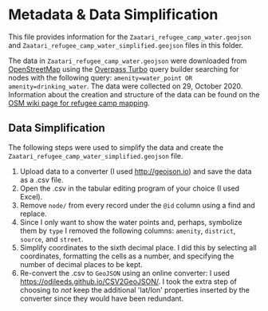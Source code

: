# Metadata & Data Simplification
This file provides information for the `Zaatari_refugee_camp_water.geojson` and `Zaatari_refugee_camp_water_simplified.geojson` files in this folder.

The data in `Zaatari_refugee_camp_water.geojson` were downloaded from [OpenStreetMap](https://www.openstreetmap.org/#map=15/32.2931/36.3227&layers=H) using the [Overpass Turbo](https://overpass-turbo.eu/) query builder searching for nodes with the following query: `amenity=water_point OR amenity=drinking_water`. The data were collected on 29, October 2020. Information about the creation and structure of the data can be found on the [OSM wiki page for refugee camp mapping](https://wiki.openstreetmap.org/wiki/Refugee_Camp_Mapping).

## Data Simplification
The following steps were used to simplify the data and create the `Zaatari_refugee_camp_water_simplified.geojson` file.

1. Upload data to a converter (I used http://geojson.io) and save the data as a .csv file.
2. Open the .csv in the tabular editing program of your choice (I used Excel).
3. Remove `node/` from every record under the `@id` column using a find and replace.
4. Since I only want to show the water points and, perhaps, symbolize them by `type` I removed the following columns: `amenity`,	`district`,	`source`, and	`street`.
5. Simplify coordinates to the sixth decimal place. I did this by selecting all coordinates, formatting the cells as a number, and specifying the number of decimal places to be kept.
6. Re-convert the .csv to `GeoJSON` using an online converter: I used https://odileeds.github.io/CSV2GeoJSON/. I took the extra step of choosing to *not* keep the additional 'lat/lon' properties inserted by the converter since they would have been redundant.
